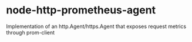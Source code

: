 # node-http-prometheus-agent

Implementation of an http.Agent/https.Agent that exposes request metrics through prom-client
